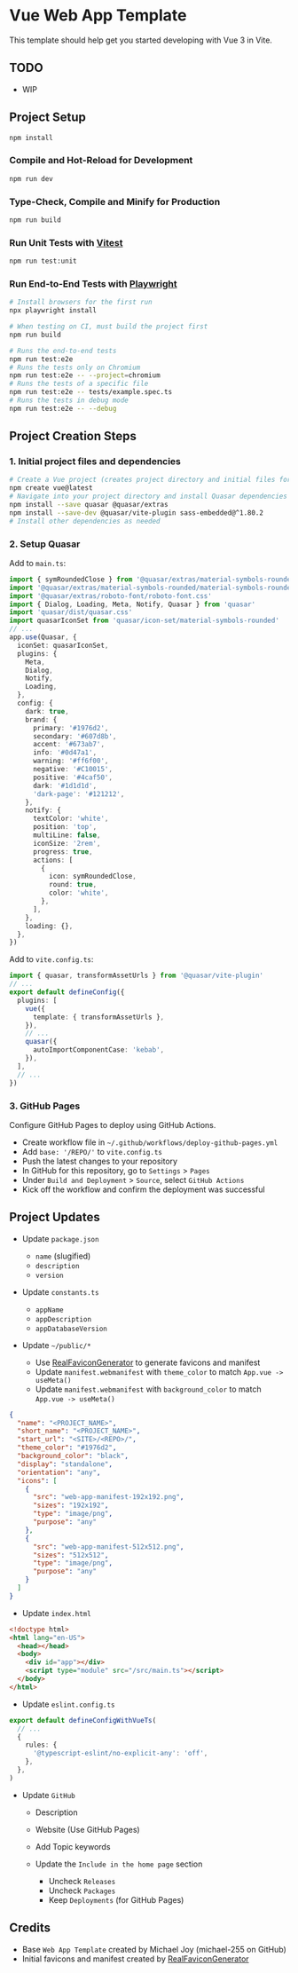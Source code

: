 # Vue Web App Template

This template should help get you started developing with Vue 3 in Vite.

## TODO

- WIP

## Project Setup

```sh
npm install
```

### Compile and Hot-Reload for Development

```sh
npm run dev
```

### Type-Check, Compile and Minify for Production

```sh
npm run build
```

### Run Unit Tests with [Vitest](https://vitest.dev/)

```sh
npm run test:unit
```

### Run End-to-End Tests with [Playwright](https://playwright.dev)

```sh
# Install browsers for the first run
npx playwright install

# When testing on CI, must build the project first
npm run build

# Runs the end-to-end tests
npm run test:e2e
# Runs the tests only on Chromium
npm run test:e2e -- --project=chromium
# Runs the tests of a specific file
npm run test:e2e -- tests/example.spec.ts
# Runs the tests in debug mode
npm run test:e2e -- --debug
```

## Project Creation Steps

### 1. Initial project files and dependencies

```sh
# Create a Vue project (creates project directory and initial files for you)
npm create vue@latest
# Navigate into your project directory and install Quasar dependencies
npm install --save quasar @quasar/extras
npm install --save-dev @quasar/vite-plugin sass-embedded@^1.80.2
# Install other dependencies as needed
```

### 2. Setup Quasar

Add to `main.ts`:

```ts
import { symRoundedClose } from '@quasar/extras/material-symbols-rounded'
import '@quasar/extras/material-symbols-rounded/material-symbols-rounded.css'
import '@quasar/extras/roboto-font/roboto-font.css'
import { Dialog, Loading, Meta, Notify, Quasar } from 'quasar'
import 'quasar/dist/quasar.css'
import quasarIconSet from 'quasar/icon-set/material-symbols-rounded'
// ...
app.use(Quasar, {
  iconSet: quasarIconSet,
  plugins: {
    Meta,
    Dialog,
    Notify,
    Loading,
  },
  config: {
    dark: true,
    brand: {
      primary: '#1976d2',
      secondary: '#607d8b',
      accent: '#673ab7',
      info: '#0d47a1',
      warning: '#ff6f00',
      negative: '#C10015',
      positive: '#4caf50',
      dark: '#1d1d1d',
      'dark-page': '#121212',
    },
    notify: {
      textColor: 'white',
      position: 'top',
      multiLine: false,
      iconSize: '2rem',
      progress: true,
      actions: [
        {
          icon: symRoundedClose,
          round: true,
          color: 'white',
        },
      ],
    },
    loading: {},
  },
})
```

Add to `vite.config.ts`:

```ts
import { quasar, transformAssetUrls } from '@quasar/vite-plugin'
// ...
export default defineConfig({
  plugins: [
    vue({
      template: { transformAssetUrls },
    }),
    // ...
    quasar({
      autoImportComponentCase: 'kebab',
    }),
  ],
  // ...
})
```

### 3. GitHub Pages

Configure GitHub Pages to deploy using GitHub Actions.

- Create workflow file in `~/.github/workflows/deploy-github-pages.yml`
- Add `base: '/REPO/'` to `vite.config.ts`
- Push the latest changes to your repository
- In GitHub for this repository, go to `Settings` > `Pages`
- Under `Build and Deployment` > `Source`, select `GitHub Actions`
- Kick off the workflow and confirm the deployment was successful

## Project Updates

- Update `package.json`

  - `name` (slugified)
  - `description`
  - `version`

- Update `constants.ts`

  - `appName`
  - `appDescription`
  - `appDatabaseVersion`

- Update `~/public/*`

  - Use [RealFaviconGenerator](https://realfavicongenerator.net/) to generate favicons and manifest
  - Update `manifest.webmanifest` with `theme_color` to match `App.vue -> useMeta()`
  - Update `manifest.webmanifest` with `background_color` to match `App.vue -> useMeta()`

```json
{
  "name": "<PROJECT_NAME>",
  "short_name": "<PROJECT_NAME>",
  "start_url": "<SITE>/<REPO>/",
  "theme_color": "#1976d2",
  "background_color": "black",
  "display": "standalone",
  "orientation": "any",
  "icons": [
    {
      "src": "web-app-manifest-192x192.png",
      "sizes": "192x192",
      "type": "image/png",
      "purpose": "any"
    },
    {
      "src": "web-app-manifest-512x512.png",
      "sizes": "512x512",
      "type": "image/png",
      "purpose": "any"
    }
  ]
}
```

- Update `index.html`

```html
<!doctype html>
<html lang="en-US">
  <head></head>
  <body>
    <div id="app"></div>
    <script type="module" src="/src/main.ts"></script>
  </body>
</html>
```

- Update `eslint.config.ts`

```ts
export default defineConfigWithVueTs(
  // ...
  {
    rules: {
      '@typescript-eslint/no-explicit-any': 'off',
    },
  },
)
```

- Update `GitHub`

  - Description
  - Website (Use GitHub Pages)
  - Add Topic keywords
  - Update the `Include in the home page` section

    - Uncheck `Releases`
    - Uncheck `Packages`
    - Keep `Deployments` (for GitHub Pages)

## Credits

- Base `Web App Template` created by Michael Joy (michael-255 on GitHub)
- Initial favicons and manifest created by [RealFaviconGenerator](https://realfavicongenerator.net/)
